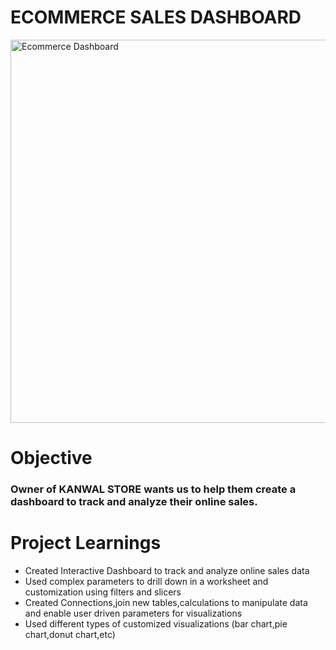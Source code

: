 # ECOMMERCE SALES DASHBOARD
<img width="613" alt="Ecommerce Dashboard" src="https://github.com/KanwalShehzadi98-ux/Power-BI/assets/137278493/465e5b5c-c4d9-444f-9494-f692ff6eddc0">

# Objective
### Owner of <b>KANWAL STORE</b> wants us to help them create a <b>dashboard</b> to track and analyze their online sales.

# Project Learnings
<ul>
  <li>Created Interactive Dashboard to track and analyze online sales data</li>
  <li>Used complex parameters to drill down in a worksheet and customization using filters and slicers</li>
  <li>Created Connections,join new tables,calculations to manipulate data and enable user driven parameters for visualizations</li>
  <li>Used different types of customized visualizations (bar chart,pie chart,donut chart,etc)</li>
</ul>
